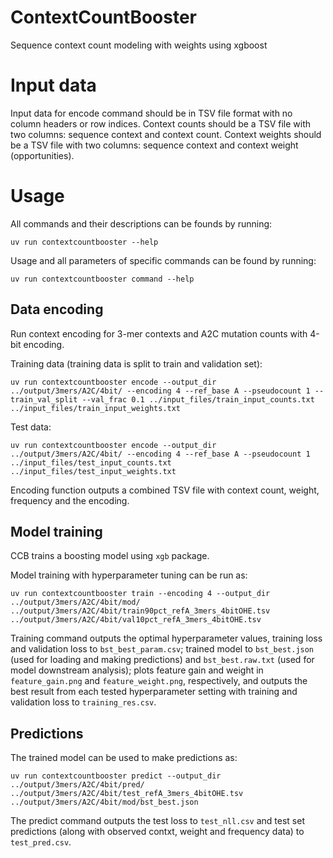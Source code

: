 # ContextCountBooster
Sequence context count modeling with weights using xgboost



# Input data

Input data for encode command should be in TSV file format with no column headers or row indices. 
Context counts should be a TSV file with two columns: sequence context and context count. 
Context weights should be a TSV file with two columns: sequence context and context weight (opportunities). 


# Usage

All commands and their descriptions can be founds by running: 

```
uv run contextcountbooster --help
```

Usage and all parameters of specific commands can be found by running: 

```
uv run contextcountbooster command --help
```


## Data encoding

Run context encoding for 3-mer contexts and A2C mutation counts with 4-bit encoding.

Training data (training data is split to train and validation set): 
```
uv run contextcountbooster encode --output_dir ../output/3mers/A2C/4bit/ --encoding 4 --ref_base A --pseudocount 1 --train_val_split --val_frac 0.1 ../input_files/train_input_counts.txt ../input_files/train_input_weights.txt
```

Test data: 
```
uv run contextcountbooster encode --output_dir ../output/3mers/A2C/4bit/ --encoding 4 --ref_base A --pseudocount 1 ../input_files/test_input_counts.txt ../input_files/test_input_weights.txt
```

Encoding function outputs a combined TSV file with context count, weight, frequency and the encoding.


## Model training

CCB trains a boosting model using `xgb` package. 

Model training with hyperparameter tuning can be run as: 

```
uv run contextcountbooster train --encoding 4 --output_dir ../output/3mers/A2C/4bit/mod/ ../output/3mers/A2C/4bit/train90pct_refA_3mers_4bitOHE.tsv ../output/3mers/A2C/4bit/val10pct_refA_3mers_4bitOHE.tsv
```

Training command outputs the optimal hyperparameter values, training loss and validation loss to `bst_best_param.csv`; trained model to `bst_best.json` (used for loading and making predictions) and `bst_best.raw.txt` (used for model downstream analysis); plots feature gain and weight in `feature_gain.png` and `feature_weight.png`, respectively, and outputs the best result from each tested hyperparameter setting with training and validation loss to `training_res.csv`. 



## Predictions

The trained model can be used to make predictions as: 

```
uv run contextcountbooster predict --output_dir ../output/3mers/A2C/4bit/pred/ ../output/3mers/A2C/4bit/test_refA_3mers_4bitOHE.tsv ../output/3mers/A2C/4bit/mod/bst_best.json
```

The predict command outputs the test loss to `test_nll.csv` and test set predictions (along with observed contxt, weight and frequency data) to `test_pred.csv`.